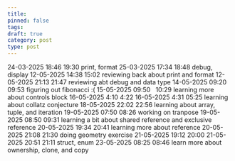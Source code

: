 ```yaml
---
title: 
pinned: false
tags: 
draft: true
category: post
type: post
---
```

24-03-2025 18:46 19:30 print, format
25-03-2025 17:34 18:48 debug, display
12-05-2025 14:38 15:02 reviewing back about print and format
12-05-2025 21:13 21:47 reviewing abt debug and data type
14-05-2025 09:20 09:53 figuring out fibonacci :(
15-05-2025 09:50   10:29 learning more about controls block
16-05-2025 4:10 4:22
16-05-2025 4:31 05:25 learning about collatz conjecture
18-05-2025 22:02  22:56 learning about array, tuple, and iteration
19-05-2025 07:50 08:26 working on tranpose
19-05-2025 08:50 09:31 learning a bit about shared reference and exclusive reference
20-05-2025 19:34 20:41 learning more about reference
20-05-2025 21:08 21:30 doing geometry exercise
21-05-2025 19:12 20:00
21-05-2025 20:51 21:11 struct, enum
23-05-2025 08:25 08:46 learn more about ownership, clone, and copy
 


